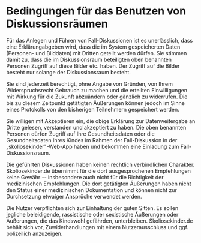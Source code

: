 Bedingungen für das Benutzen von Diskussionsräumen
==================================================

Für das Anlegen und Führen von Fall-Diskussionen ist es unerlässlich,
dass eine Erklärungabgeben wird, dass die im System gespeicherten Daten
(Personen- und Bilddaten) mit Dritten geteilt werden dürfen. Sie stimmen
damit zu, dass die im Diskussionsraum beteiligten oben benannten
Personen Zugriff auf diese Bilder etc. haben. Der Zugriff auf die Bilder
besteht nur solange der Diskussionsraum besteht.

Sie sind jederzeit berechtigt, ohne Angabe von Gründen, von Ihrem
Widerspruchsrecht Gebrauch zu machen und die erteilten Einwilligungen
mit Wirkung für die Zukunft abzuändern oder gänzlich zu widerrufen. Die
bis zu diesem Zeitpunkt getätigten Äußerungen können jedoch im Sinne
eines Protokolls von den bisherigen Teilnehmern gespeichert werden.

Sie willigen mit Akzeptieren ein, die obige Erklärung zur
Datenweitergabe an Dritte gelesen, verstanden und akzeptiert zu haben.
Die oben benannten Personen dürfen Zugriff auf Ihre Gesundheitsdaten
oder die Gesundheitsdaten Ihres Kindes im Rahmen der Fall-Diskussion in
der „skoliosekinder"-Web-App haben und bekommen eine Einladung zum
Fall-Diskussionsraum.

Die geführten Diskussionen haben keinen rechtlich verbindlichen
Charakter. Skoliosekinder.de übernimmt für die dort ausgesprochenen
Empfehlungen keine Gewähr -- insbesondere auch nicht für die Richtigkeit
der medizinischen Empfehlungen. Die dort getätigten Äußerungen haben
nicht den Status einer medizinischen Dokumentation und können nicht zur
Durchsetzung etwaiger Ansprüche verwendet werden.

Die Nutzer verpflichten sich zur Einhaltung der guten Sitten. Es sollen
jegliche beleidigende, rassistische oder sexistische Äußerungen oder
Äußerungen, die das Kindswohl gefährden, unterbleiben. Skoliosekinder.de
behält sich vor, Zuwiderhandlungen mit einem Nutzerausschluss und ggf.
polizeilich anzuzeigen.
